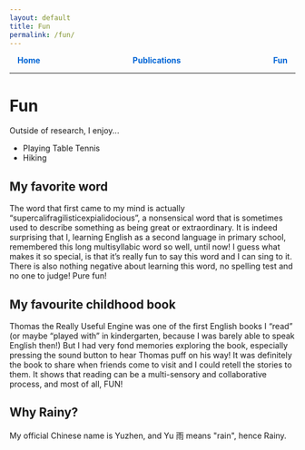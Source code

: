 ```yaml
---
layout: default
title: Fun
permalink: /fun/
---
```


<style>
  .nav-justified {
    display: flex;
    justify-content: space-between;
    max-width: 600px;
    margin: 0 auto 1em auto;
    padding: 0 1em;
    font-weight: bold;
  }
  .nav-justified a {
    text-decoration: none;
    color: #0366d6;
  }
  .nav-justified a:hover {
    color: #d63384;
  }
</style>

<div class="nav-justified">
  <a href="/">Home</a>
  <a href="/publications/">Publications</a>
  <a href="/fun/">Fun</a>
</div>
<hr>

# Fun

Outside of research, I enjoy...

- Playing Table Tennis
- Hiking


## My favorite word

The word that first came to my mind is actually “supercalifragilisticexpialidocious”, a nonsensical word that is sometimes used to describe something as being great or extraordinary. 
It is indeed surprising that I, learning English as a second language in primary school, remembered this long multisyllabic word so well, until now! 
I guess what makes it so special, is that it’s really fun to say this word and I can sing to it. There is also nothing negative about learning this word, no spelling test and no one to judge! Pure fun!


## My favourite childhood book

Thomas the Really Useful Engine was one of the first English books I “read” (or maybe “played with” in kindergarten, because I was barely able to speak English then!) 
But I had very fond memories exploring the book, especially pressing the sound button to hear Thomas puff on his way! 
It was definitely the book to share when friends come to visit and I could retell the stories to them. It shows that reading can be a multi-sensory and collaborative process, and most of all, FUN!


## Why Rainy?

My official Chinese name is Yuzhen, and Yu 雨 means "rain", hence Rainy. 

